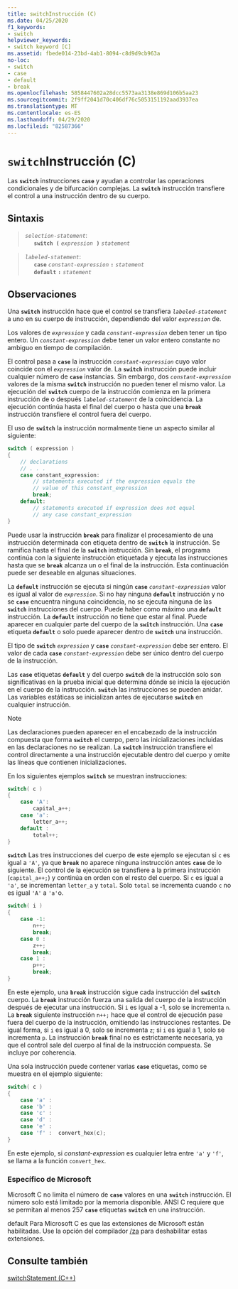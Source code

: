 ```yaml
---
title: switchInstrucción (C)
ms.date: 04/25/2020
f1_keywords:
- switch
helpviewer_keywords:
- switch keyword [C]
ms.assetid: fbede014-23bd-4ab1-8094-c8d9d9cb963a
no-loc:
- switch
- case
- default
- break
ms.openlocfilehash: 5858447602a28dcc5573aa3138e869d106b5aa23
ms.sourcegitcommit: 2f9ff2041d70c406df76c5053151192aad3937ea
ms.translationtype: MT
ms.contentlocale: es-ES
ms.lasthandoff: 04/29/2020
ms.locfileid: "82587366"
---
```

# <a name="switch-statement-c"></a>`switch`Instrucción (C)

Las __`switch`__ instrucciones __`case`__ y ayudan a controlar las operaciones condicionales y de bifurcación complejas. La __`switch`__ instrucción transfiere el control a una instrucción dentro de su cuerpo.

## <a name="syntax"></a>Sintaxis

> *`selection-statement`*:<br/>
> &nbsp;&nbsp;&nbsp;&nbsp; __`switch (`__&nbsp;*`expression`* &nbsp;__`)`__&nbsp;*`statement`*

> *`labeled-statement`*:<br/>
> &nbsp;&nbsp;&nbsp;&nbsp; __`case`__&nbsp;*`constant-expression`*&nbsp;__`:`__&nbsp;*`statement`*<br/>
> &nbsp;&nbsp;&nbsp;&nbsp; __`default`__&nbsp;__`:`__&nbsp;*`statement`*

## <a name="remarks"></a>Observaciones

Una __`switch`__ instrucción hace que el control se transfiera *`labeled-statement`* a uno en su cuerpo de instrucción, dependiendo del valor *`expression`* de.

Los valores de *`expression`* y cada *`constant-expression`* deben tener un tipo entero. Un *`constant-expression`* debe tener un valor entero constante no ambiguo en tiempo de compilación.

El control pasa a **`case`** la instrucción *`constant-expression`* cuyo valor coincide con el *`expression`* valor de. La __`switch`__ instrucción puede incluir cualquier número de __`case`__ instancias. Sin embargo, dos *`constant-expression`* valores de la misma __`switch`__ instrucción no pueden tener el mismo valor. La ejecución del __`switch`__ cuerpo de la instrucción comienza en la primera instrucción de o después *`labeled-statement`* de la coincidencia. La ejecución continúa hasta el final del cuerpo o hasta que una __`break`__ instrucción transfiere el control fuera del cuerpo.

El uso de __`switch`__ la instrucción normalmente tiene un aspecto similar al siguiente:

```C
switch ( expression )
{
    // declarations
    // . . .
    case constant_expression:
        // statements executed if the expression equals the
        // value of this constant_expression
        break;
    default:
        // statements executed if expression does not equal
        // any case constant_expression
}
```

Puede usar la instrucción __`break`__ para finalizar el procesamiento de una instrucción determinada con etiqueta dentro de __`switch`__ la instrucción. Se ramifica hasta el final de la __`switch`__ instrucción. Sin __`break`__, el programa continúa con la siguiente instrucción etiquetada y ejecuta las instrucciones hasta que se __`break`__ alcanza un o el final de la instrucción. Esta continuación puede ser deseable en algunas situaciones.

La __`default`__ instrucción se ejecuta si ningún __`case`__ *`constant-expression`* valor es igual al valor de *`expression`*. Si no hay ninguna __`default`__ instrucción y no se __`case`__ encuentra ninguna coincidencia, no se ejecuta ninguna de las __`switch`__ instrucciones del cuerpo. Puede haber como máximo una __`default`__ instrucción. La __`default`__ instrucción no tiene que estar al final. Puede aparecer en cualquier parte del cuerpo de la __`switch`__ instrucción. Una __`case`__ etiqueta __`default`__ o solo puede aparecer dentro de __`switch`__ una instrucción.

El tipo de __`switch`__ *`expression`* y __`case`__ *`constant-expression`* debe ser entero. El valor de cada __`case`__ *`constant-expression`* debe ser único dentro del cuerpo de la instrucción.

Las __`case`__ etiquetas __`default`__ y del cuerpo __`switch`__ de la instrucción solo son significativas en la prueba inicial que determina dónde se inicia la ejecución en el cuerpo de la instrucción. __`switch`__ las instrucciones se pueden anidar. Las variables estáticas se inicializan antes de ejecutarse __`switch`__ en cualquier instrucción.

> [!NOTE]
> Las declaraciones pueden aparecer en el encabezado de la instrucción compuesta que forma __`switch`__ el cuerpo, pero las inicializaciones incluidas en las declaraciones no se realizan. La __`switch`__ instrucción transfiere el control directamente a una instrucción ejecutable dentro del cuerpo y omite las líneas que contienen inicializaciones.

En los siguientes ejemplos __`switch`__ se muestran instrucciones:

```C
switch( c )
{
    case 'A':
        capital_a++;
    case 'a':
        letter_a++;
    default :
        total++;
}
```

__`switch`__ Las tres instrucciones del cuerpo de este ejemplo se ejecutan si `c` es igual a `'A'`, ya que __`break`__ no aparece ninguna instrucción antes __`case`__ de lo siguiente. El control de la ejecución se transfiere a la primera instrucción (`capital_a++;`) y continúa en orden con el resto del cuerpo. Si `c` es igual a `'a'`, se incrementan `letter_a` y `total`. Solo `total` se incrementa cuando `c` no es igual `'A'` a `'a'`o.

```C
switch( i )
{
    case -1:
        n++;
        break;
    case 0 :
        z++;
        break;
    case 1 :
        p++;
        break;
}
```

En este ejemplo, una __`break`__ instrucción sigue cada instrucción del __`switch`__ cuerpo. La __`break`__ instrucción fuerza una salida del cuerpo de la instrucción después de ejecutar una instrucción. Si `i` es igual a -1, solo se incrementa `n`. La __`break`__ siguiente instrucción `n++;` hace que el control de ejecución pase fuera del cuerpo de la instrucción, omitiendo las instrucciones restantes. De igual forma, si `i` es igual a 0, solo se incrementa `z`; si `i` es igual a 1, solo se incrementa `p`. La instrucción __`break`__ final no es estrictamente necesaria, ya que el control sale del cuerpo al final de la instrucción compuesta. Se incluye por coherencia.

Una sola instrucción puede contener varias __`case`__ etiquetas, como se muestra en el ejemplo siguiente:

```C
switch( c )
{
    case 'a' :
    case 'b' :
    case 'c' :
    case 'd' :
    case 'e' :
    case 'f' :  convert_hex(c);
}
```

En este ejemplo, si *constant-expression* es cualquier letra entre `'a'` y `'f'`, se llama a la función `convert_hex`.

### <a name="microsoft-specific"></a>Específico de Microsoft

Microsoft C no limita el número de __`case`__ valores en una __`switch`__ instrucción. El número solo está limitado por la memoria disponible. ANSI C requiere que se permitan al menos 257 __`case`__ etiquetas __`switch`__ en una instrucción.

default Para Microsoft C es que las extensiones de Microsoft están habilitadas. Use la opción del compilador [/za](../build/reference/za-ze-disable-language-extensions.md) para deshabilitar estas extensiones.

## <a name="see-also"></a>Consulte también

[switchStatement (C++)](../cpp/switch-statement-cpp.md)
